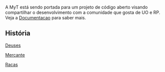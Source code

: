 A MyT está sendo portada para um projeto de código aberto visando compartilhar o desenvolvimento com a comunidade que gosta de UO e RP. Veja a [Documentacao](Documentacao.md) para saber mais.

## História ##

[Deuses](Deuses.md)

[Mercante](Guilda.md)

[Racas](Racas.md)